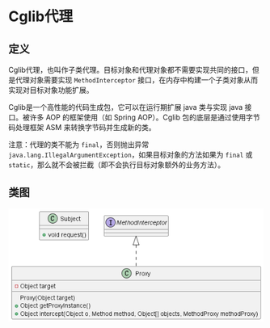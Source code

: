 # Cglib代理

## 定义

Cglib代理，也叫作子类代理。目标对象和代理对象都不需要实现共同的接口，但是代理对象需要实现 ```MethodInterceptor``` 接口，在内存中构建一个子类对象从而实现对目标对象功能扩展。

Cglib是一个高性能的代码生成包，它可以在运行期扩展 java 类与实现 java 接口。被许多 AOP 的框架使用（如 Spring AOP）。Cglib 包的底层是通过使用字节码处理框架 ASM 来转换字节码并生成新的类。

注意：代理的类不能为 ```final```，否则抛出异常 ```java.lang.IllegalArgumentException```，如果目标对象的方法如果为 ```final``` 或 ```static```，那么就不会被拦截（即不会执行目标对象额外的业务方法）。

## 类图

![Cglib代理](../../../../../../../../src/main/resources/static/cglib/diagram.png 'Cglib代理')
